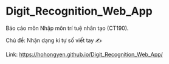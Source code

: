 # Digit_Recognition_Web_App

Báo cáo môn Nhập môn trí tuệ nhân tạo (CT190).

Chủ đề: Nhận dạng kí tự số viết tay :writing_hand:

Link: https://hohongyen.github.io/Digit_Recognition_Web_App/


